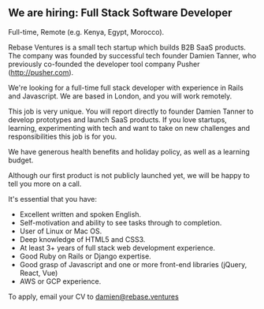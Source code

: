 ## We are hiring: Full Stack Software Developer

Full-time, Remote (e.g. Kenya, Egypt, Morocco). 

Rebase Ventures is a small tech startup which builds B2B SaaS products. The company was founded by successful tech founder Damien Tanner, who previously co-founded the developer tool company Pusher (http://pusher.com). 

We're looking for a full-time full stack developer with experience in Rails and Javascript. We are based in London, and you will work remotely. 

This job is very unique. You will report directly to founder Damien Tanner to develop prototypes and launch SaaS products. If you love startups, learning, experimenting with tech and want to take on new challenges and responsibilities this job is for you. 

We have generous health benefits and holiday policy, as well as a learning budget. 

Although our first product is not publicly launched yet, we will be happy to tell you more on a call. 

It's essential that you have:

- Excellent written and spoken English.
- Self-motivation and ability to see tasks through to completion.
- User of Linux or Mac OS.
- Deep knowledge of HTML5 and CSS3.
- At least 3+ years of full stack web development experience.
- Good Ruby on Rails or Django expertise.
- Good grasp of Javascript and one or more front-end libraries (jQuery, React, Vue)
- AWS or GCP experience.

To apply, email your CV to damien@rebase.ventures
